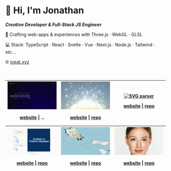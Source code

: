 # 👋 Hi, I'm Jonathan

**_Creative Developer & Full-Stack JS Engineer_**

🎨 Crafting web-apps & experiences with Three.js · WebGL · GLSL

💻 Stack: TypeScript · React · Svelte · Vue · Next.js · Node.js · Tailwind · etc...

🌐 [joeat.xyz](https://joeat.xyz)
<br>
<br>
<br>

<!-- OG_START -->
<table>
<thead>
		<tr><th>
	<a href="https://joeat.xyz" target="_blank" aria-label="joeat.xyz">
		<img src="./static/d4897a2a3f57510e7c4c8f17a8217061.gif" alt="joeat.xyz" width="100%" height="auto" style="max-width: 200px;" />
	</a>
	
<a href="https://joeat.xyz" aria-label="joeat.xyz website" target="_blank">website</a> | ...
</th><th>
	<a href="https://jonathan-j8.github.io/sketch-sunlines/" target="_blank" aria-label="Sunlines">
		<img src="./static/c36452ec5db57e6c1e7b641c9c2d1a82.gif" alt="Sunlines" width="100%" height="auto" style="max-width: 200px;" />
	</a>
	
<a href="https://jonathan-j8.github.io/sketch-sunlines/" aria-label="Sunlines website" target="_blank">website</a> | <a href="https://github.com/jonathan-j8/sketch-sunlines" aria-label="Sunlines repository" target="_blank">repo</a>
</th><th>
	<a href="https://jonathan-j8.github.io/threejs-svg-parser/" target="_blank" aria-label="SVG parser">
		<img src="https://jonathan-j8.github.io/threejs-svg-parser/banner.png" alt="SVG parser" width="100%" height="auto" style="max-width: 200px;" />
	</a>
	
<a href="https://jonathan-j8.github.io/threejs-svg-parser/" aria-label="SVG parser website" target="_blank">website</a> | <a href="https://github.com/jonathan-j8/threejs-svg-parser" aria-label="SVG parser repository" target="_blank">repo</a>
</th></tr><tr><th>
	<a href="https://jonathan-j8.github.io/play-creative/" target="_blank" aria-label="Play creative">
		<img src="./static/0a7ee8028f17f8657029f8507eaca684.gif" alt="Play creative" width="100%" height="auto" style="max-width: 200px;" />
	</a>
	
<a href="https://jonathan-j8.github.io/play-creative/" aria-label="Play creative website" target="_blank">website</a> | <a href="https://github.com/jonathan-j8/play-creative" aria-label="Play creative repository" target="_blank">repo</a>
</th><th>
	<a href="https://jonathan-j8.github.io/windforlife/" target="_blank" aria-label="Windforlife">
		<img src="./static/ba5d6153c4955ab5d9d393bc2b8a8947.gif" alt="Windforlife" width="100%" height="auto" style="max-width: 200px;" />
	</a>
	
<a href="https://jonathan-j8.github.io/windforlife/" aria-label="Windforlife website" target="_blank">website</a> | <a href="https://github.com/jonathan-j8/windforlife" aria-label="Windforlife repository" target="_blank">repo</a>
</th><th>
	<a href="https://jonathan-j8.github.io/optical-flow/" target="_blank" aria-label="Optical flow">
		<img src="./static/fb800472cf25864e5576be94f68b88e7-scaled.gif" alt="Optical flow" width="100%" height="auto" style="max-width: 200px;" />
	</a>
	
<a href="https://jonathan-j8.github.io/optical-flow/" aria-label="Optical flow website" target="_blank">website</a> | <a href="https://github.com/Jonathan-J8/optical-flow.git" aria-label="Optical flow repository" target="_blank">repo</a>
</th></tr><tr></tr>
</thead>
</table>
<!-- OG_END -->
